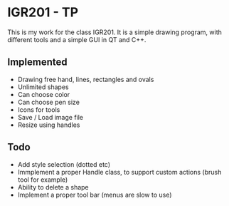 # IGR201 - TP
This is my work for the class IGR201. It is a simple drawing program,
with different tools and a simple GUI in QT and C++.
## Implemented
- Drawing free hand, lines, rectangles and ovals
- Unlimited shapes
- Can choose color
- Can choose pen size
- Icons for tools
- Save / Load image file
- Resize using handles
## Todo
- Add style selection (dotted etc)
- Immplement a proper Handle class, to support custom actions (brush tool for example)
- Ability to delete a shape
- Implement a proper tool bar (menus are slow to use)
